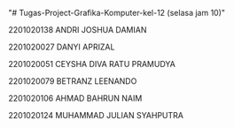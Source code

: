 "# Tugas-Project-Grafika-Komputer-kel-12 (selasa jam 10)" 

2201020138	ANDRI JOSHUA DAMIAN

2201020027	DANYI APRIZAL

2201020051	CEYSHA DIVA RATU PRAMUDYA

2201020079	BETRANZ LEENANDO 

2201020106	AHMAD BAHRUN NAIM

2201020124	MUHAMMAD JULIAN SYAHPUTRA

